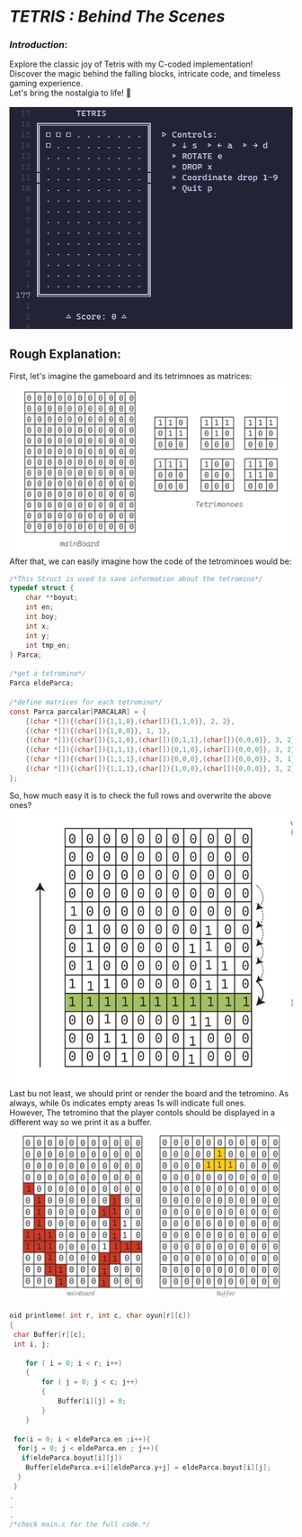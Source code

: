 # <em>TETRIS : Behind The Scenes</em>

### _Introduction_:
  Explore the classic joy of Tetris with my C-coded implementation!<br>
  Discover the magic behind the falling blocks, intricate code, and timeless gaming experience.<br> Let's bring the nostalgia to life! 🚀 <br>
  <br>
  ![a](./img/gameplay.gif)



## Rough Explanation:
  First, let's imagine the gameboard and its tetrimnoes as matrices:<br> 
    ![a](./img/graph1.png)
  After that, we can easily imagine how the code of the tetrominoes would be:
```c
/*This Struct is used to save information about the tetromino*/
typedef struct {
    char **boyut;
    int en;        
    int boy;      
    int x;          
    int y;         
    int tmp_en;
} Parca;

/*get a tetromino*/
Parca eldeParca;

/*define matrices for each tetromino*/
const Parca parcalar[PARCALAR] = {
    {(char *[]){(char[]){1,1,0},(char[]){1,1,0}}, 2, 2},                       
    {(char *[]){(char[]){1,0,0}}, 1, 1},                                      
    {(char *[]){(char[]){1,1,0},(char[]){0,1,1},(char[]){0,0,0}}, 3, 2},     
    {(char *[]){(char[]){1,1,1},(char[]){0,1,0},(char[]){0,0,0}}, 3, 2},    
    {(char *[]){(char[]){1,1,1},(char[]){0,0,0},(char[]){0,0,0}}, 3, 1},   
    {(char *[]){(char[]){1,1,1},(char[]){1,0,0},(char[]){0,0,0}}, 3, 2},  
};
```
So, how much easy it is to check the full rows and overwrite the above ones?<br>
<img style="float: left" src="./img/graph2.png" alt="graph2" width="500"/>

```c
void skorlama( int r, int c, char oyun[r][c])
{
 int i, j, sum, count=0;
 for(i=0 ; i<r ; i++){
  sum = 0;
  for(j=0 ; j<c ; j++) {
   sum+=oyun[i][j];
  }
  if(sum == c ){
   count++;
   int l, k;
   for(k = i;k >=1;k--)
    for(l=0 ; l<c ; l++)
     oyun[k][l]=oyun[k-1][l];
   for(l=0 ; l<c ; l++)
    oyun[k][l]=0;
  }
 }
 skor += 100*count*i;
}
```
Last bu not least, we should print or render the board and the tetromino.
As always, while 0s indicates empty areas 1s will indicate full ones. <br>
However, The tetromino that the player contols should be displayed in a different way so we print it as a buffer.
![a](./img/graph3.png)

```c
oid printleme( int r, int c, char oyun[r][c])
{
 char Buffer[r][c];
 int i, j;
    
    for ( i = 0; i < r; i++)
    {
        for ( j = 0; j < c; j++)
        {
            Buffer[i][j] = 0;
        }
    }
    
 for(i = 0; i < eldeParca.en ;i++){
  for(j = 0; j < eldeParca.en ; j++){
   if(eldeParca.boyut[i][j])
    Buffer[eldeParca.x+i][eldeParca.y+j] = eldeParca.boyut[i][j];
  }
 }
.
.
.
/*check main.c for the full code.*/
```

